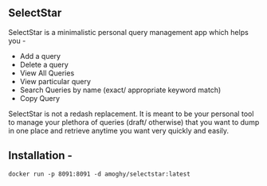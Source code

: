 ## SelectStar
SelectStar is a minimalistic personal query management app which helps you -
  * Add a query
  * Delete a query
  * View All Queries
  * View particular query
  * Search Queries by name (exact/ appropriate keyword match)
  * Copy Query

SelectStar is not a redash replacement. 
It is meant to be your personal tool to manage your plethora of queries (draft/ otherwise) that you want to dump in one place and retrieve anytime you want very quickly and easily.

## Installation -
```
docker run -p 8091:8091 -d amoghy/selectstar:latest
```

